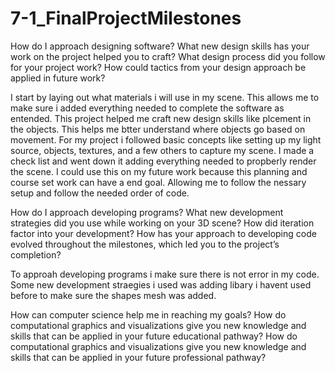 # 7-1_FinalProjectMilestones
How do I approach designing software?
What new design skills has your work on the project helped you to craft?
What design process did you follow for your project work?
How could tactics from your design approach be applied in future work?

I start by laying out what materials i will use in my scene. This allows me to make sure i added everything needed to complete the software as entended. This project helped me craft new design skills like plcement in the objects. This helps me btter understand where objects go based on movement. For my project i followed basic concepts like setting up my light source, objects, textures, and a few others to capture my scene. I made a check list and went down it adding everything needed to propberly render the scene. I could use this on my future work because this planning and course set work can have a end goal. Allowing me to follow the nessary setup and follow the needed order of code.


How do I approach developing programs?
What new development strategies did you use while working on your 3D scene?
How did iteration factor into your development?
How has your approach to developing code evolved throughout the milestones, which led you to the project’s completion?

To approah developing programs i make sure there is not error in my code. Some new development straegies i used was adding libary i havent used before to make sure the shapes mesh was added. 

How can computer science help me in reaching my goals?
How do computational graphics and visualizations give you new knowledge and skills that can be applied in your future educational pathway?
How do computational graphics and visualizations give you new knowledge and skills that can be applied in your future professional pathway?
